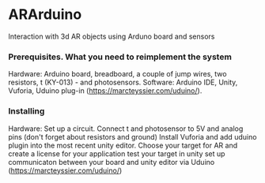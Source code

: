# ARArduino
Interaction with 3d AR objects using Arduno board and sensors
### Prerequisites. What you need to reimplement the system
Hardware: Arduino board, breadboard, a couple of jump wires, two resistors,  t (KY-013) - and photosensors. Software: Arduino IDE, Unity, Vuforia, Uduino plug-in (https://marcteyssier.com/uduino/).  
### Installing
Hardware: 
Set up a circuit. Connect t and photosensor to 5V and analog pins (don't forget about resistors and ground)
Install Vuforia and add uduino plugin into the most recent unity editor. 
Choose your target for AR and create a license for your application 
test your target in unity 
set up communicaton between your board and unity editor via Uduino (https://marcteyssier.com/uduino/)

